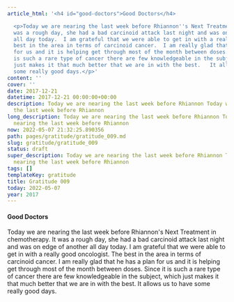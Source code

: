 ```yaml
---
article_html: '<h4 id="good-doctors">Good Doctors</h4>

  <p>Today we are nearing the last week before Rhiannon''s Next Treatment in chemotherapy.  It
  was a rough day, she had a bad carcinoid attack last night and was on edge of another
  all day today.  I am grateful that we were able to get in with a really good oncologist.  The
  best in the area in terms of carcinoid cancer.  I am really glad that he has a plan
  for us and it is helping get through most of the month between doses.  Since it
  is such a rare type of cancer there are few knowledgeable in the subject, which
  just makes it that much better that we are in with the best.   It allows us to have
  some really good days.</p>'
content: ''
cover: ''
date: 2017-12-21
datetime: 2017-12-21 00:00:00+00:00
description: Today we are nearing the last week before Rhiannon Today we are nearing
  the last week before Rhiannon
long_description: Today we are nearing the last week before Rhiannon Today we are
  nearing the last week before Rhiannon
now: 2022-05-07 21:32:25.890356
path: pages/gratitude/gratitude_009.md
slug: gratitude/gratitude_009
status: draft
super_description: Today we are nearing the last week before Rhiannon Today we are
  nearing the last week before Rhiannon
tags: []
templateKey: gratitude
title: Gratitude 009
today: 2022-05-07
year: 2017
---
```


#### Good Doctors

Today we are nearing the last week before Rhiannon's Next Treatment in chemotherapy.  It was a rough day, she had a bad carcinoid attack last night and was on edge of another all day today.  I am grateful that we were able to get in with a really good oncologist.  The best in the area in terms of carcinoid cancer.  I am really glad that he has a plan for us and it is helping get through most of the month between doses.  Since it is such a rare type of cancer there are few knowledgeable in the subject, which just makes it that much better that we are in with the best.   It allows us to have some really good days.